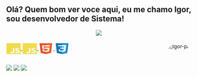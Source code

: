 
## Olá? Quem bom ver voce aqui, eu me chamo Igor, sou desenvolvedor de Sistema!
<div align="center">
  <a href="https://github.com/igortomas">
  <img height="180em" src="https://github-readme-stats.vercel.app/api?username=igortomas&show_icons=true&theme=dark&include_all_commits=true&count_private=true"/>
</div>
<div style="display: inline_block"><br>
  <img align="center" alt="Igor-PHP" height="30" width="40" src="https://raw.githubusercontent.com/devicons/devicon/master/icons/javascript/javascript-plain.svg">
  <img align="center" alt="Igor-Js" height="30" width="40" src="https://raw.githubusercontent.com/devicons/devicon/master/icons/javascript/javascript-plain.svg">
  <img align="center" alt="Igor-HTML" height="30" width="40" src="https://raw.githubusercontent.com/devicons/devicon/master/icons/html5/html5-original.svg">
  <img align="center" alt="Igor-CSS" height="30" width="40" src="https://raw.githubusercontent.com/devicons/devicon/master/icons/css3/css3-original.svg">
<img align="right" alt="Igor-pic" height="150" style="border-radius:50px;" src="https://user-images.githubusercontent.com/87492560/157344608-71c1e5a5-5fa1-4438-941e-685c79de1396.gif">
</div>
  
  ##
 
<div> 
  <a href="https://instagram.com/igortomasr" target="_blank"><img src="https://img.shields.io/badge/-Instagram-%23E4405F?style=for-the-badge&logo=instagram&logoColor=white" target="_blank"></a>
  <a href = "mailto:igortomas2008@gmail.com"><img src="https://img.shields.io/badge/-Gmail-%23333?style=for-the-badge&logo=gmail&logoColor=white" target="_blank"></a>
  <a href="https://www.linkedin.com/in/igor-tom%C3%A1s-b353a1203/" target="_blank"><img src="https://img.shields.io/badge/-LinkedIn-%230077B5?style=for-the-badge&logo=linkedin&logoColor=white" target="_blank"></a> 
 
</div>


